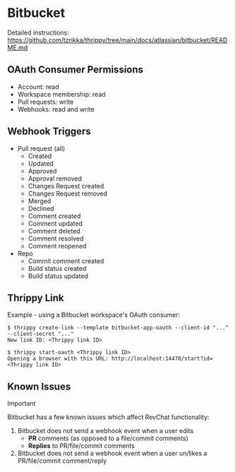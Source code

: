 # Bitbucket

Detailed instructions: https://github.com/tzrikka/thrippy/tree/main/docs/atlassian/bitbucket/README.md

## OAuth Consumer Permissions

- Account: read
- Workspace membership: read
- Pull requests: write
- Webhooks: read and write

## Webhook Triggers

- Pull request (all)
  - Created
  - Updated
  - Approved
  - Approval removed
  - Changes Request created
  - Changes Request removed
  - Merged
  - Declined
  - Comment created
  - Comment updated
  - Comment deleted
  - Comment resolved
  - Comment reopened
- Repo
  - Commit comment created
  - Build status created
  - Build status updated

## Thrippy Link

Example - using a Bitbucket workspace's OAuth consumer:

```shell
$ thrippy create-link --template bitbucket-app-oauth --client-id "..." --client-secret "..."
New link ID: <Thrippy link ID>

$ thrippy start-oauth <Thrippy link ID>
Opening a browser with this URL: http://localhost:14470/start?id=<Thrippy link ID>
```

## Known Issues

> [!IMPORTANT]
> Bitbucket has a few known issues which affect RevChat functionality:
> 
> 1. Bitbucket does not send a webhook event when a user edits
>    - **PR** comments (as opposed to a file/commit comments)
>    - **Replies** to PR/file/commit comments
> 2. Bitbucket does not send a webhook event when a user un/likes a PR/file/commit comment/reply
